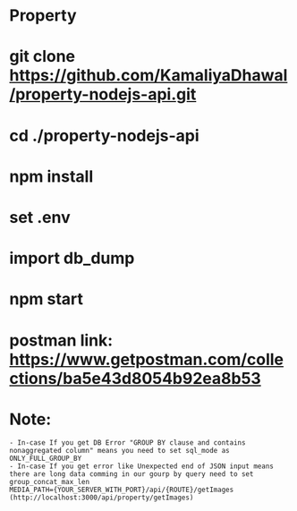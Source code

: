 # Property

# git clone https://github.com/KamaliyaDhawal/property-nodejs-api.git
# cd ./property-nodejs-api
# npm install
# set .env
# import db_dump
# npm start
# postman link: https://www.getpostman.com/collections/ba5e43d8054b92ea8b53

# Note:
    - In-case If you get DB Error "GROUP BY clause and contains nonaggregated column" means you need to set sql_mode as ONLY_FULL_GROUP_BY
    - In-case If you get error like Unexpected end of JSON input means there are long data comming in our gourp by query need to set group_concat_max_len
    MEDIA_PATH={YOUR_SERVER_WITH_PORT}/api/{ROUTE}/getImages (http://localhost:3000/api/property/getImages)